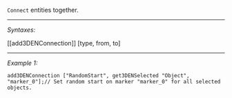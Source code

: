 `Connect` entities together.


---
*Syntaxes:*

[[add3DENConnection]]  [type, from, to]

---
*Example 1:*

```sqf
add3DENConnection ["RandomStart", get3DENSelected "Object", "marker_0"];// Set random start on marker "marker_0" for all selected objects.
```